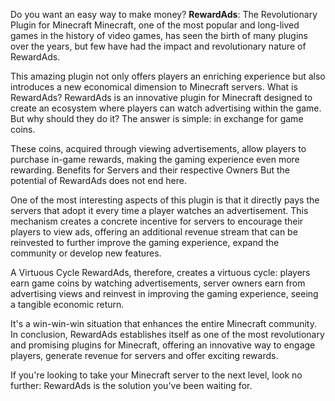 Do you want an easy way to make money?
**RewardAds**: The Revolutionary Plugin for Minecraft Minecraft, one of the most popular and long-lived games in the history of video games, has seen the birth of many plugins over the years, but few have had the impact and revolutionary nature of RewardAds.

This amazing plugin not only offers players an enriching experience but also introduces a new economical dimension to Minecraft servers. What is RewardAds? RewardAds is an innovative plugin for Minecraft designed to create an ecosystem where players can watch advertising within the game. But why should they do it? The answer is simple: in exchange for game coins.

These coins, acquired through viewing advertisements, allow players to purchase in-game rewards, making the gaming experience even more rewarding.
Benefits for Servers and their respective Owners But the potential of RewardAds does not end here.

One of the most interesting aspects of this plugin is that it directly pays the servers that adopt it every time a player watches an advertisement. This mechanism creates a concrete incentive for servers to encourage their players to view ads, offering an additional revenue stream that can be reinvested to further improve the gaming experience, expand the community or develop new features.

A Virtuous Cycle RewardAds, therefore, creates a virtuous cycle: players earn game coins by watching advertisements, server owners earn from advertising views and reinvest in improving the gaming experience, seeing a tangible economic return.

It's a win-win-win situation that enhances the entire Minecraft community. In conclusion, RewardAds establishes itself as one of the most revolutionary and promising plugins for Minecraft, offering an innovative way to engage players, generate revenue for servers and offer exciting rewards.

If you're looking to take your Minecraft server to the next level, look no further: RewardAds is the solution you've been waiting for.
